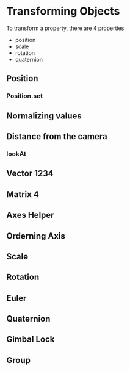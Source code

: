 # Transforming Objects

To transform a property, there are 4 properties

- position
- scale
- rotation
- quaternion

## Position

### Position.set

## Normalizing values

## Distance from the camera

### lookAt

## Vector 1234

## Matrix 4

## Axes Helper

## Orderning Axis

## Scale

## Rotation

## Euler

## Quaternion

## Gimbal Lock

## Group
